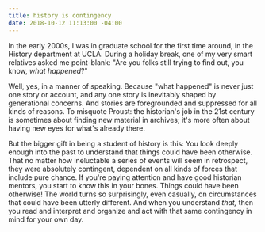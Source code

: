 ```yaml
---
title: history is contingency
date: 2018-10-12 11:13:00 -04:00
---
```


In the early 2000s, I was in graduate school for the first time around, in the History department at UCLA. During a holiday break, one of my very smart relatives asked me point-blank: "Are you folks still trying to find out, you know, *what happened*?"

Well, yes, in a manner of speaking. Because "what happened" is never just one story or account, and any one story is inevitably shaped by generational concerns. And stories are foregrounded and suppressed for all kinds of reasons. To misquote Proust: the historian's job in the 21st century is sometimes about finding new material in archives; it's more often about having new eyes for what's already there.  

But the bigger gift in being a student of history is this: You look deeply enough into the past to understand that things could have been otherwise. That no matter how ineluctable a series of events will seem in retrospect, they were absolutely contingent, dependent on all kinds of forces that include pure chance. If you're paying attention and have good historian mentors, you start to know this in your bones. Things could have been otherwise! The world turns so surprisingly, even casually, on circumstances that could have been utterly different. And when you understand *that,* then you read and interpret and organize and act with that same contingency in mind for your own day.  